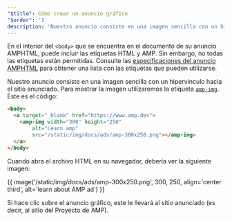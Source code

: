 ```yaml
---
"$title": Cómo crear un anuncio gráfico
"$order": '1'
description: 'Nuestro anuncio consiste en una imagen sencilla con un hipervínculo hacia el sitio anunciado. Para mostrar la imagen utilizaremos la etiqueta amp-img. Este es el código: ...'
---
```


En el interior del `<body>` que se encuentra en el documento de su anuncio AMPHTML, puede incluir las etiquetas HTML y AMP. Sin embargo, no todas las etiquetas están permitidas. Consulte las [especificaciones del anuncio AMPHTML](../../../../documentation/guides-and-tutorials/learn/a4a_spec.md#allowed-amp-extensions-and-builtins) para obtener una lista con las etiquetas que pueden utilizarse.

Nuestro anuncio consiste en una imagen sencilla con un hipervínculo hacia el sitio anunciado. Para mostrar la imagen utilizaremos la etiqueta [`amp-img`](../../../../documentation/components/reference/amp-img.md). Este es el código:

```html
<body>
  <a target="_blank" href="https://www.amp.dev">
    <amp-img width="300" height="250"
        alt="Learn amp"
        src="/static/img/docs/ads/amp-300x250.png"></amp-img>
  </a>
</body>
```

Cuando abra el archivo HTML en su navegador, debería ver la siguiente imagen:

{{ image('/static/img/docs/ads/amp-300x250.png', 300, 250, align='center third', alt='learn about AMP ad') }}

Si hace clic sobre el anuncio gráfico, este le llevará al sitio anunciado (es decir, al sitio del Proyecto de AMP).
